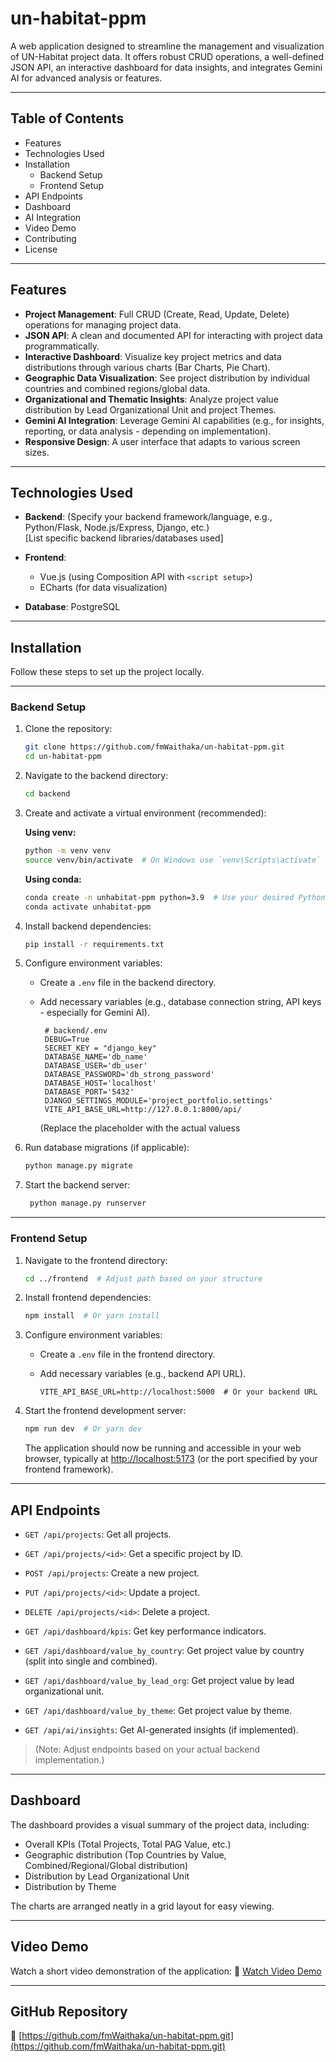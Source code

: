 # un-habitat-ppm

A web application designed to streamline the management and visualization of UN-Habitat project data. It offers robust CRUD operations, a well-defined JSON API, an interactive dashboard for data insights, and integrates Gemini AI for advanced analysis or features.

---

## Table of Contents
- Features  
- Technologies Used  
- Installation  
  - Backend Setup  
  - Frontend Setup  
- API Endpoints  
- Dashboard  
- AI Integration  
- Video Demo  
- Contributing  
- License  

---

## Features
- **Project Management**: Full CRUD (Create, Read, Update, Delete) operations for managing project data.  
- **JSON API**: A clean and documented API for interacting with project data programmatically.  
- **Interactive Dashboard**: Visualize key project metrics and data distributions through various charts (Bar Charts, Pie Chart).  
- **Geographic Data Visualization**: See project distribution by individual countries and combined regions/global data.  
- **Organizational and Thematic Insights**: Analyze project value distribution by Lead Organizational Unit and project Themes.  
- **Gemini AI Integration**: Leverage Gemini AI capabilities (e.g., for insights, reporting, or data analysis - depending on implementation).  
- **Responsive Design**: A user interface that adapts to various screen sizes.  

---

## Technologies Used

- **Backend**: (Specify your backend framework/language, e.g., Python/Flask, Node.js/Express, Django, etc.)  
  [List specific backend libraries/databases used]  

- **Frontend**: 
  - Vue.js (using Composition API with `<script setup>`)  
  - ECharts (for data visualization)  
- **Database**: PostgreSQL 

---

## Installation

Follow these steps to set up the project locally.

---

### Backend Setup

1. Clone the repository:  
   ```bash
   git clone https://github.com/fmWaithaka/un-habitat-ppm.git
   cd un-habitat-ppm
    ````

2. Navigate to the backend directory:

   ```bash
   cd backend 
   ```

3. Create and activate a virtual environment (recommended):

   **Using venv:**

   ```bash
   python -m venv venv
   source venv/bin/activate  # On Windows use `venv\Scripts\activate`
   ```

   **Using conda:**

   ```bash
   conda create -n unhabitat-ppm python=3.9  # Use your desired Python version
   conda activate unhabitat-ppm
   ```

4. Install backend dependencies:

   ```bash
   pip install -r requirements.txt  
   ```

5. Configure environment variables:

   * Create a `.env` file in the backend directory.
   * Add necessary variables (e.g., database connection string, API keys - especially for Gemini AI).

     ```env
      # backend/.env
      DEBUG=True
      SECRET_KEY = "django_key"
      DATABASE_NAME='db_name'
      DATABASE_USER='db_user'
      DATABASE_PASSWORD='db_strong_password' 
      DATABASE_HOST='localhost' 
      DATABASE_PORT='5432' 
      DJANGO_SETTINGS_MODULE='project_portfolio.settings' 
      VITE_API_BASE_URL=http://127.0.0.1:8000/api/
     ```
     (Replace the placeholder with the actual valuess

6. Run database migrations (if applicable):

   ```bash
   python manage.py migrate
   ```

7. Start the backend server:

   ```bash
    python manage.py runserver
   ```

---

### Frontend Setup

1. Navigate to the frontend directory:

   ```bash
   cd ../frontend  # Adjust path based on your structure
   ```

2. Install frontend dependencies:

   ```bash
   npm install  # Or yarn install
   ```

3. Configure environment variables:

   * Create a `.env` file in the frontend directory.
   * Add necessary variables (e.g., backend API URL).

     ```env
     VITE_API_BASE_URL=http://localhost:5000  # Or your backend URL
     ```

4. Start the frontend development server:

   ```bash
   npm run dev  # Or yarn dev
   ```

   The application should now be running and accessible in your web browser, typically at [http://localhost:5173](http://localhost:5173) (or the port specified by your frontend framework).

---

## API Endpoints
* `GET /api/projects`: Get all projects.

* `GET /api/projects/<id>`: Get a specific project by ID.

* `POST /api/projects`: Create a new project.

* `PUT /api/projects/<id>`: Update a project.

* `DELETE /api/projects/<id>`: Delete a project.

* `GET /api/dashboard/kpis`: Get key performance indicators.

* `GET /api/dashboard/value_by_country`: Get project value by country (split into single and combined).

* `GET /api/dashboard/value_by_lead_org`: Get project value by lead organizational unit.

* `GET /api/dashboard/value_by_theme`: Get project value by theme.

* `GET /api/ai/insights`: Get AI-generated insights (if implemented).

> (Note: Adjust endpoints based on your actual backend implementation.)

---

## Dashboard

The dashboard provides a visual summary of the project data, including:

* Overall KPIs (Total Projects, Total PAG Value, etc.)
* Geographic distribution (Top Countries by Value, Combined/Regional/Global distribution)
* Distribution by Lead Organizational Unit
* Distribution by Theme

The charts are arranged neatly in a grid layout for easy viewing.

---

## Video Demo

Watch a short video demonstration of the application:
🎥 [Watch Video Demo](https://drive.google.com/file/d/15J9APx8vlbN9QQQJuThi47i69e1IJ0mw/view)

---

## GitHub Repository

🔗 [https://github.com/fmWaithaka/un-habitat-ppm.git](https://github.com/fmWaithaka/un-habitat-ppm.git)
